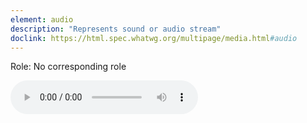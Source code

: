 ```yaml
---
element: audio
description: "Represents sound or audio stream"
doclink: https://html.spec.whatwg.org/multipage/media.html#audio
---
```


<p class="mb-2">Role: No corresponding role</p>
<audio class="border border-green-400" src="/chanson.mp3" controls>

</audio>

